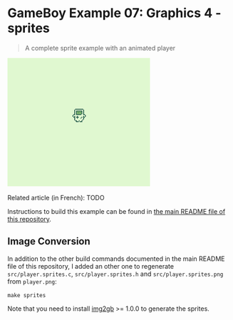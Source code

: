 # GameBoy Example 07: Graphics 4 - sprites

> A complete sprite example with an animated player

![Graphics 4](./graphics4-screenshot.gif)

Related article (in French): TODO

Instructions to build this example can be found in [the main README file of this repository](https://github.com/flozz/gameboy-examples/#compiling-examples).


## Image Conversion

In addition to the other build commands documented in the main README file of this repository, I added an other one to regenerate `src/player.sprites.c`, `src/player.sprites.h` and `src/player.sprites.png` from `player.png`:

    make sprites

Note that you need to install [img2gb][] >= 1.0.0 to generate the sprites.


[img2gb]: https://github.com/flozz/img2gb
